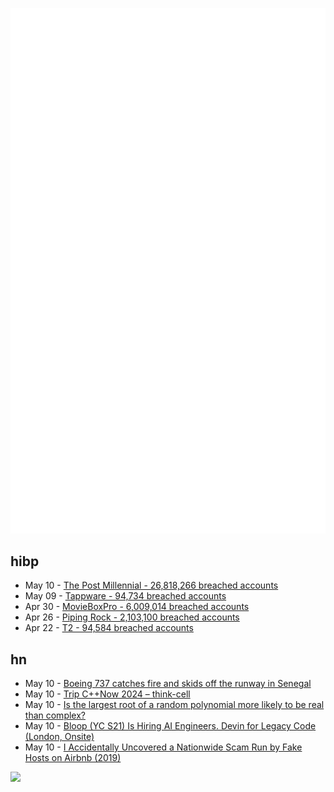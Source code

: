 ![Metrics](https://raw.githubusercontent.com/phixion/phixion/master/metrics.svg)

## hibp

<!--
for https://github.com/phixion/phixion/blob/main/.github/workflows/feeds.yml
-->
<!--START_SECTION:haveibeenpwnd-->
- May 10 - [The Post Millennial - 26,818,266 breached accounts](https://haveibeenpwned.com/PwnedWebsites#ThePostMillennial)
- May 09 - [Tappware - 94,734 breached accounts](https://haveibeenpwned.com/PwnedWebsites#Tappware)
- Apr 30 - [MovieBoxPro - 6,009,014 breached accounts](https://haveibeenpwned.com/PwnedWebsites#MovieBoxPro)
- Apr 26 - [Piping Rock - 2,103,100 breached accounts](https://haveibeenpwned.com/PwnedWebsites#PipingRock)
- Apr 22 - [T2 - 94,584 breached accounts](https://haveibeenpwned.com/PwnedWebsites#T2)
<!--END_SECTION:haveibeenpwnd-->

## hn

<!--
for https://github.com/phixion/phixion/blob/main/.github/workflows/feeds.yml
-->
<!--START_SECTION:hn-->
- May 10 - [Boeing 737 catches fire and skids off the runway in Senegal](https://apnews.com/article/senegal-dakar-plane-crash-boeing-ca40060696eaedfb69324d9110a55c60)
- May 10 - [Trip C++Now 2024 – think-cell](https://www.think-cell.com/en/career/devblog/trip-report-cpp-now-2024)
- May 10 - [Is the largest root of a random polynomial more likely to be real than complex?](https://mathoverflow.net/questions/470951/is-the-largest-root-of-a-random-polynomial-more-likely-to-be-real-than-complex)
- May 10 - [Bloop (YC S21) Is Hiring AI Engineers. Devin for Legacy Code (London, Onsite)](https://www.ycombinator.com/companies/bloop/jobs/iCrEllp-ai-engineer)
- May 10 - [I Accidentally Uncovered a Nationwide Scam Run by Fake Hosts on Airbnb (2019)](https://www.vice.com/en/article/43k7z3/nationwide-fake-host-scam-on-airbnb)
<!--END_SECTION:hn-->

<!--
for https://yhype.me
-->
![](https://hit.yhype.me/github/profile?user_id=13013670)
